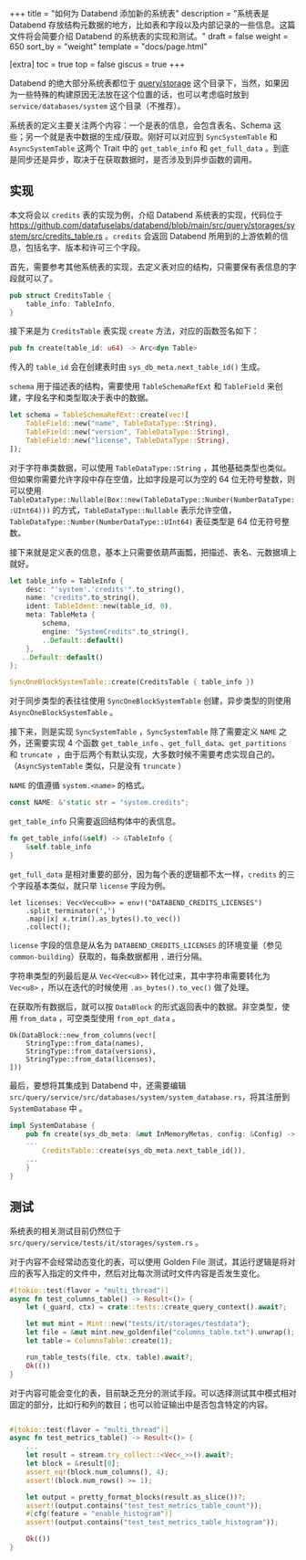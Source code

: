 +++
title = "如何为 Databend 添加新的系统表"
description = "系统表是 Databend 存放结构元数据的地方，比如表和字段以及内部记录的一些信息。这篇文件将会简要介绍 Databend 的系统表的实现和测试。"
draft = false
weight = 650
sort_by = "weight"
template = "docs/page.html"

[extra]
toc = true
top = false
giscus = true
+++

Databend 的绝大部分系统表都位于 [query/storage](https://github.com/datafuselabs/databend/tree/main/src/query/storages/system) 这个目录下，当然，如果因为一些特殊的构建原因无法放在这个位置的话，也可以考虑临时放到 `service/databases/system` 这个目录（不推荐）。

系统表的定义主要关注两个内容：一个是表的信息，会包含表名、Schema 这些；另一个就是表中数据的生成/获取。刚好可以对应到 `SyncSystemTable` 和 `AsyncSystemTable` 这两个 Trait 中的 `get_table_info` 和 `get_full_data` 。到底是同步还是异步，取决于在获取数据时，是否涉及到异步函数的调用。

## 实现

 本文将会以 `credits` 表的实现为例，介绍 Databend 系统表的实现，代码位于 https://github.com/datafuselabs/databend/blob/main/src/query/storages/system/src/credits_table.rs 。`credits` 会返回 Databend 所用到的上游依赖的信息，包括名字、版本和许可三个字段。

首先，需要参考其他系统表的实现，去定义表对应的结构，只需要保有表信息的字段就可以了。

```Rust
pub struct CreditsTable {
    table_info: TableInfo,
}
```

接下来是为 `CreditsTable` 表实现 `create` 方法，对应的函数签名如下：

```rust
pub fn create(table_id: u64) -> Arc<dyn Table>
```

传入的 `table_id` 会在创建表时由 `sys_db_meta.next_table_id()` 生成。

`schema` 用于描述表的结构，需要使用 `TableSchemaRefExt` 和 `TableField` 来创建，字段名字和类型取决于表中的数据。

```Rust
let schema = TableSchemaRefExt::create(vec![
    TableField::new("name", TableDataType::String),
    TableField::new("version", TableDataType::String),
    TableField::new("license", TableDataType::String),
]);
```

对于字符串类数据，可以使用 `TableDataType::String` ，其他基础类型也类似。但如果你需要允许字段中存在空值，比如字段是可以为空的 64 位无符号整数，则可以使用 `TableDataType::Nullable(Box::new(TableDataType::Number(NumberDataType::UInt64)))` 的方式，`TableDataType::Nullable` 表示允许空值，`TableDataType::Number(NumberDataType::UInt64)` 表征类型是 64 位无符号整数。

接下来就是定义表的信息，基本上只需要依葫芦画瓢，把描述、表名、元数据填上就好。

```Rust
let table_info = TableInfo {
    desc: "'system'.'credits'".to_string(),
    name: "credits".to_string(),
    ident: TableIdent::new(table_id, 0),
    meta: TableMeta {
        schema,
        engine: "SystemCredits".to_string(),
        ..Default::default()
    },
   ..Default::default()
};

SyncOneBlockSystemTable::create(CreditsTable { table_info })
```

对于同步类型的表往往使用 `SyncOneBlockSystemTable` 创建，异步类型的则使用 `AsyncOneBlockSystemTable`  。

接下来，则是实现 `SyncSystemTable` ，`SyncSystemTable` 除了需要定义 `NAME` 之外，还需要实现 4 个函数 `get_table_info` 、`get_full_data`、`get_partitions` 和 `truncate `，由于后两个有默认实现，大多数时候不需要考虑实现自己的。（`AsyncSystemTable` 类似，只是没有 `truncate` ）

`NAME` 的值遵循 `system.<name>` 的格式。

```Rust
const NAME: &'static str = "system.credits";
```

`get_table_info` 只需要返回结构体中的表信息。

```Rust
fn get_table_info(&self) -> &TableInfo {
    &self.table_info
}
```

`get_full_data` 是相对重要的部分，因为每个表的逻辑都不太一样，`credits` 的三个字段基本类似，就只举 `license` 字段为例。

```
let licenses: Vec<Vec<u8>> = env!("DATABEND_CREDITS_LICENSES")
    .split_terminator(',')
    .map(|x| x.trim().as_bytes().to_vec())
    .collect();
```

`license` 字段的信息是从名为 `DATABEND_CREDITS_LICENSES` 的环境变量（参见 `common-building`）获取的，每条数据都用 `,` 进行分隔。

字符串类型的列最后是从 `Vec<Vec<u8>>` 转化过来，其中字符串需要转化为 `Vec<u8>` ，所以在迭代的时候使用 `.as_bytes().to_vec()` 做了处理。

在获取所有数据后，就可以按 `DataBlock` 的形式返回表中的数据。非空类型，使用 `from_data` ，可空类型使用 `from_opt_data` 。

```
Ok(DataBlock::new_from_columns(vec![
    StringType::from_data(names),
    StringType::from_data(versions),
    StringType::from_data(licenses),
]))
```

最后，要想将其集成到 Databend 中，还需要编辑 `src/query/service/src/databases/system/system_database.rs`，将其注册到 `SystemDatabase` 中 。

```rust
impl SystemDatabase {
    pub fn create(sys_db_meta: &mut InMemoryMetas, config: &Config) -> Self {
    ...
        CreditsTable::create(sys_db_meta.next_table_id()),
    ...
    }
}
```

## 测试

系统表的相关测试目前仍然位于 `src/query/service/tests/it/storages/system.rs` 。

对于内容不会经常动态变化的表，可以使用 Golden File 测试，其运行逻辑是将对应的表写入指定的文件中，然后对比每次测试时文件内容是否发生变化。

```rust
#[tokio::test(flavor = "multi_thread")]
async fn test_columns_table() -> Result<()> {
    let (_guard, ctx) = crate::tests::create_query_context().await?;

    let mut mint = Mint::new("tests/it/storages/testdata");
    let file = &mut mint.new_goldenfile("columns_table.txt").unwrap();
    let table = ColumnsTable::create(1);

    run_table_tests(file, ctx, table).await?;
    Ok(())
}
```

对于内容可能会变化的表，目前缺乏充分的测试手段。可以选择测试其中模式相对固定的部分，比如行和列的数目；也可以验证输出中是否包含特定的内容。

```rust

#[tokio::test(flavor = "multi_thread")]
async fn test_metrics_table() -> Result<()> {
	...
    let result = stream.try_collect::<Vec<_>>().await?;
    let block = &result[0];
    assert_eq!(block.num_columns(), 4);
    assert!(block.num_rows() >= 1);

    let output = pretty_format_blocks(result.as_slice())?;
    assert!(output.contains("test_test_metrics_table_count"));
    #[cfg(feature = "enable_histogram")]
    assert!(output.contains("test_test_metrics_table_histogram"));

    Ok(())
}
```
